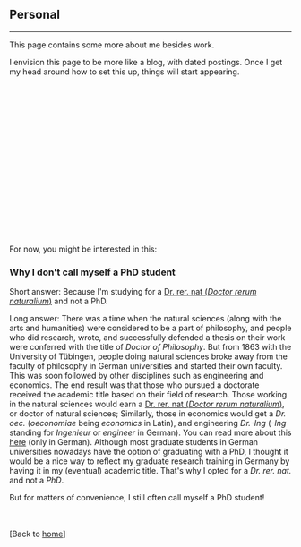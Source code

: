 ## Personal

---

This page contains some more about me besides work.

I envision this page to be more like a blog, with dated postings. Once I get my head around how to set this up, things will start appearing.


<br><br><br><br><br><br><br><br><br><br><br><br><br><br><br><br>

For now, you might be interested in this:

### Why I don't call myself a PhD student
Short answer: Because I'm studying for a [Dr. rer. nat (_Doctor rerum naturalium_)](https://en.wikipedia.org/wiki/Dr._rer._nat.) and not a PhD.

Long answer: There was a time when the natural sciences (along with the arts and humanities) were considered to be a part of philosophy, and people who did research, wrote, and successfully defended a thesis on their work were conferred with the title of _Doctor of Philosophy_. But from 1863 with the University of Tübingen, people doing natural sciences broke away from the faculty of philosophy in German universities and started their own faculty. This was soon followed by other disciplines such as engineering and economics. The end result was that those who pursued a doctorate received the academic title based on their field of research. Those working in the natural sciences would earn a [Dr. rer. nat (_Doctor rerum naturalium_)](https://en.wikipedia.org/wiki/Dr._rer._nat.), or doctor of natural sciences; Similarly, those in economics would get a _Dr. oec._ (_oeconomiae_ being _economics_ in Latin), and engineering _Dr.-Ing_ (_-Ing_ standing for _Ingenieur_ or _engineer_ in German). You can read more about this [here](http://www.biospektrum.de/blatt/d_bs_pdf&_id=1008689) (only in German). Although most graduate students in German universities nowadays have the option of graduating with a PhD, I thought it would be a nice way to reflect my graduate research training in Germany by having it in my (eventual) academic title. That's why I opted for a _Dr. rer. nat._ and not a _PhD_.

But for matters of convenience, I still often call myself a PhD student!

<br><br>[Back to [home](index.md)]
